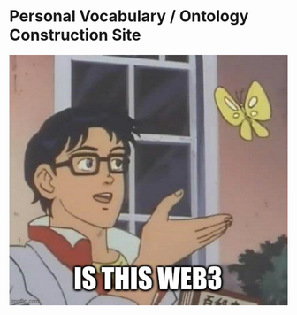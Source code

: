 # Personal Vocabulary / Ontology Construction Site

[![Is this Web3?](./assets/meme_itw3.jpg)](https://en.wikipedia.org/wiki/Semantic_Web)
